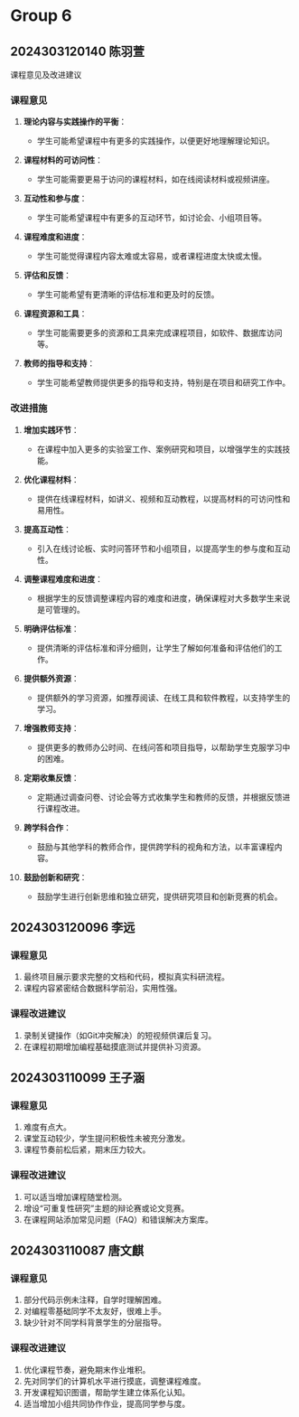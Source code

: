 # Group 6

## 2024303120140 陈羽萱

课程意见及改进建议

### 课程意见

1. **理论内容与实践操作的平衡**：
   - 学生可能希望课程中有更多的实践操作，以便更好地理解理论知识。

2. **课程材料的可访问性**：
   - 学生可能需要更易于访问的课程材料，如在线阅读材料或视频讲座。

3. **互动性和参与度**：
   - 学生可能希望课程中有更多的互动环节，如讨论会、小组项目等。

4. **课程难度和进度**：
   - 学生可能觉得课程内容太难或太容易，或者课程进度太快或太慢。

5. **评估和反馈**：
   - 学生可能希望有更清晰的评估标准和更及时的反馈。

6. **课程资源和工具**：
   - 学生可能需要更多的资源和工具来完成课程项目，如软件、数据库访问等。

7. **教师的指导和支持**：
   - 学生可能希望教师提供更多的指导和支持，特别是在项目和研究工作中。

### 改进措施

1. **增加实践环节**：
   - 在课程中加入更多的实验室工作、案例研究和项目，以增强学生的实践技能。

2. **优化课程材料**：
   - 提供在线课程材料，如讲义、视频和互动教程，以提高材料的可访问性和易用性。

3. **提高互动性**：
   - 引入在线讨论板、实时问答环节和小组项目，以提高学生的参与度和互动性。

4. **调整课程难度和进度**：
   - 根据学生的反馈调整课程内容的难度和进度，确保课程对大多数学生来说是可管理的。

5. **明确评估标准**：
   - 提供清晰的评估标准和评分细则，让学生了解如何准备和评估他们的工作。

6. **提供额外资源**：
   - 提供额外的学习资源，如推荐阅读、在线工具和软件教程，以支持学生的学习。

7. **增强教师支持**：
   - 提供更多的教师办公时间、在线问答和项目指导，以帮助学生克服学习中的困难。

8. **定期收集反馈**：
   - 定期通过调查问卷、讨论会等方式收集学生和教师的反馈，并根据反馈进行课程改进。

9. **跨学科合作**：
   - 鼓励与其他学科的教师合作，提供跨学科的视角和方法，以丰富课程内容。

10. **鼓励创新和研究**：
    - 鼓励学生进行创新思维和独立研究，提供研究项目和创新竞赛的机会。



## 2024303120096 李远

### 课程意见

1. 最终项目展示要求完整的文档和代码，模拟真实科研流程。
2. 课程内容紧密结合数据科学前沿，实用性强。

### 课程改进建议

1. 录制关键操作（如Git冲突解决）的短视频供课后复习。
2. 在课程初期增加编程基础摸底测试并提供补习资源。

## 2024303110099 王子涵

### 课程意见

1. 难度有点大。
2. 课堂互动较少，学生提问积极性未被充分激发。
3. 课程节奏前松后紧，期末压力较大。

### 课程改进建议

1. 可以适当增加课程随堂检测。
2. 增设“可重复性研究”主题的辩论赛或论文竞赛。
3. 在课程网站添加常见问题（FAQ）和错误解决方案库。

## 2024303110087 唐文麒

### 课程意见

1. 部分代码示例未注释，自学时理解困难。
2. 对编程零基础同学不太友好，很难上手。
3. 缺少针对不同学科背景学生的分层指导。

### 课程改进建议

1. 优化课程节奏，避免期末作业堆积。
2. 先对同学们的计算机水平进行摸底，调整课程难度。
3. 开发课程知识图谱，帮助学生建立体系化认知。
4. 适当增加小组共同协作作业，提高同学参与度。
